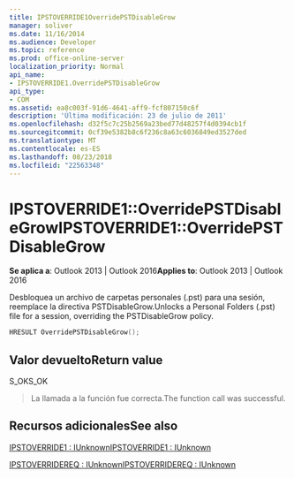 ```yaml
---
title: IPSTOVERRIDE1OverridePSTDisableGrow
manager: soliver
ms.date: 11/16/2014
ms.audience: Developer
ms.topic: reference
ms.prod: office-online-server
localization_priority: Normal
api_name:
- IPSTOVERRIDE1.OverridePSTDisableGrow
api_type:
- COM
ms.assetid: ea8c003f-91d6-4641-aff9-fcf807150c6f
description: 'Última modificación: 23 de julio de 2011'
ms.openlocfilehash: d32f5c7c25b2569a23bed77d48257f4d0394cb1f
ms.sourcegitcommit: 0cf39e5382b8c6f236c8a63c6036849ed3527ded
ms.translationtype: MT
ms.contentlocale: es-ES
ms.lasthandoff: 08/23/2018
ms.locfileid: "22563348"
---
```

# <a name="ipstoverride1overridepstdisablegrow"></a><span data-ttu-id="34214-103">IPSTOVERRIDE1::OverridePSTDisableGrow</span><span class="sxs-lookup"><span data-stu-id="34214-103">IPSTOVERRIDE1::OverridePSTDisableGrow</span></span>

  
  
<span data-ttu-id="34214-104">**Se aplica a**: Outlook 2013 | Outlook 2016</span><span class="sxs-lookup"><span data-stu-id="34214-104">**Applies to**: Outlook 2013 | Outlook 2016</span></span> 
  
<span data-ttu-id="34214-105">Desbloquea un archivo de carpetas personales (.pst) para una sesión, reemplace la directiva PSTDisableGrow.</span><span class="sxs-lookup"><span data-stu-id="34214-105">Unlocks a Personal Folders (.pst) file for a session, overriding the PSTDisableGrow policy.</span></span>
  
```cpp
HRESULT OverridePSTDisableGrow();
```

## <a name="return-value"></a><span data-ttu-id="34214-106">Valor devuelto</span><span class="sxs-lookup"><span data-stu-id="34214-106">Return value</span></span>

<span data-ttu-id="34214-107">S_OK</span><span class="sxs-lookup"><span data-stu-id="34214-107">S_OK</span></span>
  
> <span data-ttu-id="34214-108">La llamada a la función fue correcta.</span><span class="sxs-lookup"><span data-stu-id="34214-108">The function call was successful.</span></span>
    
## <a name="see-also"></a><span data-ttu-id="34214-109">Recursos adicionales</span><span class="sxs-lookup"><span data-stu-id="34214-109">See also</span></span>



[<span data-ttu-id="34214-110">IPSTOVERRIDE1 : IUnknown</span><span class="sxs-lookup"><span data-stu-id="34214-110">IPSTOVERRIDE1 : IUnknown</span></span>](ipstoverride1iunknown.md)
  
[<span data-ttu-id="34214-111">IPSTOVERRIDEREQ : IUnknown</span><span class="sxs-lookup"><span data-stu-id="34214-111">IPSTOVERRIDEREQ : IUnknown</span></span>](ipstoverridereqiunknown.md)

